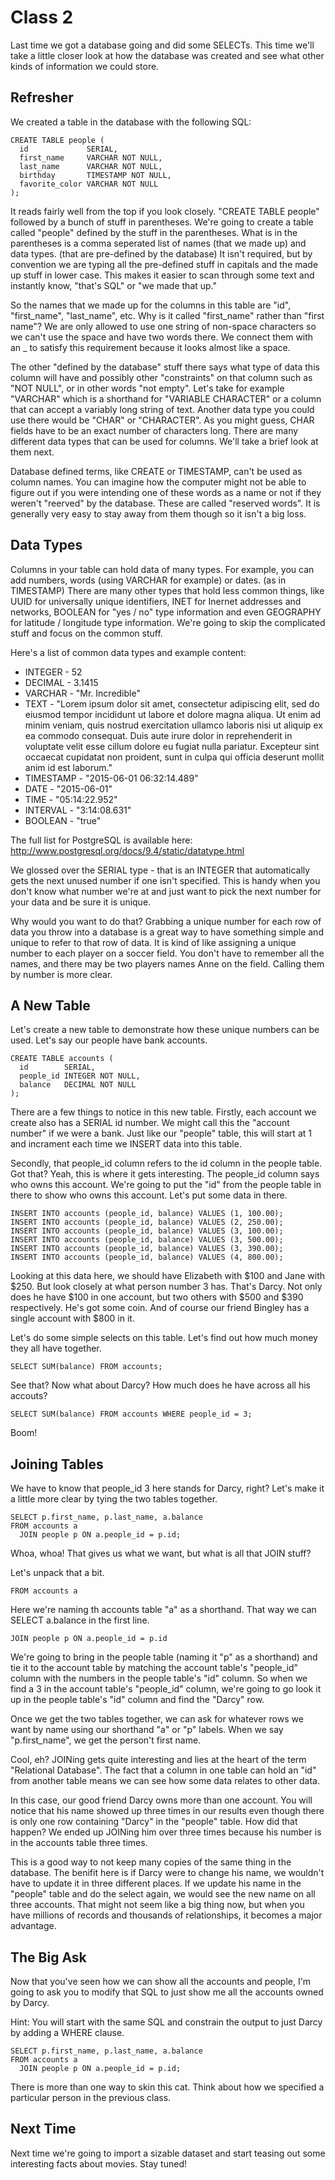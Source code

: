 Class 2
=======
Last time we got a database going and did some SELECTs. This time we'll take a little closer
look at how the database was created and see what other kinds of information we could store.

Refresher
---------
We created a table in the database with the following SQL:

```
CREATE TABLE people (
  id             SERIAL,
  first_name     VARCHAR NOT NULL,
  last_name      VARCHAR NOT NULL,
  birthday       TIMESTAMP NOT NULL,
  favorite_color VARCHAR NOT NULL
);
```

It reads fairly well from the top if you look closely. "CREATE TABLE people" followed by a bunch
of stuff in parentheses. We're going to create a table called "people" defined by the stuff in the
parentheses. What is in the parentheses is a comma seperated list of names (that we made up) and
data types. (that are pre-defined by the database) It isn't required, but by convention we are 
typing all the pre-defined stuff in capitals and the made up stuff in lower case. This makes it 
easier to scan through some text and instantly know, "that's SQL" or "we made that up."

So the names that we made up for the columns in this table are "id", "first_name", "last_name", etc.
Why is it called "first_name" rather than "first name"? We are only allowed to use one string of
non-space characters so we can't use the space and have two words there. We connect them with an _
to satisfy this requirement because it looks almost like a space.

The other "defined by the database" stuff there says what type of data this column will have and
possibly other "constraints" on that column such as "NOT NULL", or in other words "not empty". Let's
take for example "VARCHAR" which is a shorthand for "VARIABLE CHARACTER" or a column that can accept
a variably long string of text. Another data type you could use there would be "CHAR" or "CHARACTER".
As you might guess, CHAR fields have to be an exact number of characters long. There are many 
different data types that can be used for columns. We'll take a brief look at them next.

Database defined terms, like CREATE or TIMESTAMP, can't be used as column names. You can imagine how 
the computer might not be able to figure out if you were intending one of these words as a name or
not if they weren't "reerved" by the database. These are called "reserved words". It is generally
very easy to stay away from them though so it isn't a big loss.

Data Types
----------
Columns in your table can hold data of many types. For example, you can add numbers, words (using 
VARCHAR for example) or dates. (as in TIMESTAMP) There are many other types that hold less common
things, like UUID for universally unique identifiers, INET for Inernet addresses and networks, BOOLEAN
for "yes / no" type information and even GEOGRAPHY for latitude / longitude type information. We're
going to skip the complicated stuff and focus on the common stuff.

Here's a list of common data types and example content:

* INTEGER - 52
* DECIMAL - 3.1415
* VARCHAR - "Mr. Incredible"
* TEXT - "Lorem ipsum dolor sit amet, consectetur adipiscing elit, sed do eiusmod tempor incididunt ut labore et dolore magna aliqua. Ut enim ad minim veniam, quis nostrud exercitation ullamco laboris nisi ut aliquip ex ea commodo consequat. Duis aute irure dolor in reprehenderit in voluptate velit esse cillum dolore eu fugiat nulla pariatur. Excepteur sint occaecat cupidatat non proident, sunt in culpa qui officia deserunt mollit anim id est laborum."
* TIMESTAMP - "2015-06-01 06:32:14.489"
* DATE - "2015-06-01"
* TIME - "05:14:22.952"
* INTERVAL - "3:14:08.631"
* BOOLEAN - "true"

The full list for PostgreSQL is available here: http://www.postgresql.org/docs/9.4/static/datatype.html

We glossed over the SERIAL type - that is an INTEGER that automatically gets the next unused number
if one isn't specified. This is handy when you don't know what number we're at and just want to pick
the next number for your data and be sure it is unique.

Why would you want to do that? Grabbing a unique number for each row of data you throw into a database
is a great way to have something simple and unique to refer to that row of data. It is kind of like
assigning a unique number to each player on a soccer field. You don't have to remember all the names,
and there may be two players names Anne on the field. Calling them by number is more clear.

A New Table
-----------
Let's create a new table to demonstrate how these unique numbers can be used. Let's say our people have
bank accounts.

```
CREATE TABLE accounts (
  id        SERIAL,
  people_id INTEGER NOT NULL,
  balance   DECIMAL NOT NULL
);
```

There are a few things to notice in this new table. Firstly, each account we create also has a SERIAL id 
number. We might call this the "account number" if we were a bank. Just like our "people" table, this 
will start at 1 and incrament each time we INSERT data into this table.

Secondly, that people_id column refers to the id column in the people table. Got that? Yeah, this is where
it gets interesting. The people_id column says who owns this account. We're going to put the "id" from the 
people table in there to show who owns this account. Let's put some data in there.

```
INSERT INTO accounts (people_id, balance) VALUES (1, 100.00);
INSERT INTO accounts (people_id, balance) VALUES (2, 250.00);
INSERT INTO accounts (people_id, balance) VALUES (3, 100.00);
INSERT INTO accounts (people_id, balance) VALUES (3, 500.00);
INSERT INTO accounts (people_id, balance) VALUES (3, 390.00);
INSERT INTO accounts (people_id, balance) VALUES (4, 800.00);
```

Looking at this data here, we should have Elizabeth with $100 and Jane with $250. But look closely at what
person number 3 has. That's Darcy. Not only does he have $100 in one account, but two others with $500 and
$390 respectively. He's got some coin. And of course our friend Bingley has a single account with $800 in it.

Let's do some simple selects on this table. Let's find out how much money they all have together.

```
SELECT SUM(balance) FROM accounts;
```

See that? Now what about Darcy? How much does he have across all his accouts?

```
SELECT SUM(balance) FROM accounts WHERE people_id = 3;
```

Boom!

Joining Tables
--------------

We have to know that people_id 3 here stands for Darcy, right? Let's make it a little more clear by tying
the two tables together.

```
SELECT p.first_name, p.last_name, a.balance
FROM accounts a
  JOIN people p ON a.people_id = p.id;
```

Whoa, whoa! That gives us what we want, but what is all that JOIN stuff?

Let's unpack that a bit.

```
FROM accounts a
```

Here we're naming th accounts table "a" as a shorthand. That way we can SELECT a.balance in the first line.

```
JOIN people p ON a.people_id = p.id
```

We're going to bring in the people table (naming it "p" as a shorthand) and tie it to the account table by
matching the account table's "people_id" column with the numbers in the people table's "id" column. So
when we find a 3 in the account table's "people_id" column, we're going to go look it up in the people table's
"id" column and find the "Darcy" row.

Once we get the two tables together, we can ask for whatever rows we want by name using our shorthand "a" or
"p" labels. When we say "p.first_name", we get the person't first name.

Cool, eh? JOINing gets quite interesting and lies at the heart of the term "Relational Database". The fact 
that a column in one table can hold an "id" from another table means we can see how some data relates to
other data.

In this case, our good friend Darcy owns more than one account. You will notice that his name showed up three
times in our results even though there is only one row containing "Darcy" in the "people" table. How did that 
happen? We ended up JOINing him over three times because his number is in the accounts table three times.

This is a good way to not keep many copies of the same thing in the database. The benifit here is if Darcy were
to change his name, we wouldn't have to update it in three different places. If we update his name in the 
"people" table and do the select again, we would see the new name on all three accounts. That might not seem 
like a big thing now, but when you have millions of records and thousands of relationships, it becomes a major
advantage.

The Big Ask
-----------
Now that you've seen how we can show all the accounts and people, I'm going to ask you to modify that SQL to 
just show me all the accounts owned by Darcy.

Hint: You will start with the same SQL and constrain the output to just Darcy by adding a WHERE clause.

```
SELECT p.first_name, p.last_name, a.balance
FROM accounts a
  JOIN people p ON a.people_id = p.id;
```

There is more than one way to skin this cat. Think about how we specified a particular person in the previous 
class.

Next Time
---------
Next time we're going to import a sizable dataset and start teasing out some interesting facts about movies. 
Stay tuned!
